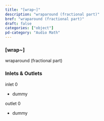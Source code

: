```yaml
---
title: "[wrap~]"
description: "wraparound (fractional part)"
bref: "wraparound (fractional part)"
draft: false
categories: ["object"]
pd-category: "Audio Math"
---
```


### [wrap~]

wraparound (fractional part)

### Inlets & Outlets

inlet 0

 - dummy

outlet 0

 - dummy
 
